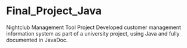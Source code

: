 # Final_Project_Java
 Nightclub Management Tool Project
 Developed customer management information system as part of a university project, using Java and fully documented in JavaDoc.
